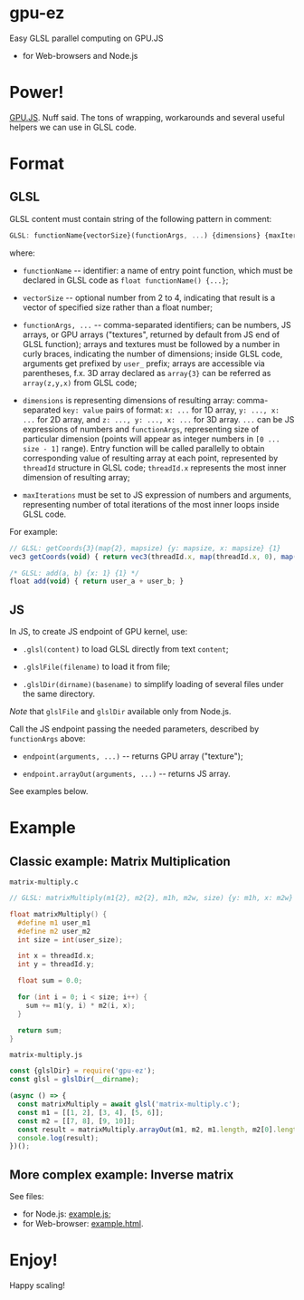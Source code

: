 # gpu-ez
Easy GLSL parallel computing on GPU.JS

- for Web-browsers and Node.js

# Power!

[GPU.JS](https://gpu.rocks/). Nuff said. The tons of wrapping,
workarounds and several useful helpers we can use in GLSL code.

# Format

## GLSL

GLSL content must contain string of the following pattern in comment:

```js
GLSL: functionName{vectorSize}(functionArgs, ...) {dimensions} {maxIterations}
```

where:

- `functionName` -- identifier: a name of entry point function,
which must be declared in GLSL code as `float functionName() {...}`;

- `vectorSize` -- optional number from 2 to 4, indicating that result
is a vector of specified size rather than a float number;

- `functionArgs, ...` -- comma-separated identifiers; can be numbers,
JS arrays, or GPU arrays ("textures", returned by default from
JS end of GLSL function); arrays and textures must be followed by a
number in curly braces, indicating the number of dimensions;
inside GLSL code, arguments get prefixed by `user_` prefix;
arrays are accessible via parentheses, f.x. 3D array declared as
`array{3}` can be referred as `array(z,y,x)` from GLSL code;

- `dimensions` is representing dimensions of resulting array:
comma-separated `key: value` pairs of format: `x: ...` for 1D array,
`y: ..., x: ...` for 2D array, and `z: ..., y: ..., x: ...` for
3D array. `...` can be JS expressions of numbers
and `functionArgs`, representing size of particular dimension (points
will appear as integer numbers in `[0 ... size - 1]` range).
Entry function will be called parallelly to obtain corresponding value
of resulting array at each point, represented by
`threadId` structure in GLSL code; `threadId.x` represents the most
inner dimension of resulting array;

- `maxIterations` must be set to JS expression of numbers and
arguments, representing number of total iterations of the most inner
loops inside GLSL code.

For example:

```js
// GLSL: getCoords{3}(map{2}, mapsize) {y: mapsize, x: mapsize} {1}
vec3 getCoords(void) { return vec3(threadId.x, map(threadId.x, 0), map(0, threadId.x)); }
```

```js
/* GLSL: add(a, b) {x: 1} {1} */
float add(void) { return user_a + user_b; }
```

## JS

In JS, to create JS endpoint of GPU kernel, use:

- `.glsl(content)` to load GLSL directly from text `content`;

- `.glslFile(filename)` to load it from file;

- `.glslDir(dirname)(basename)` to simplify loading of several files
under the same directory.

*Note* that `glslFile` and `glslDir` available only from Node.js.

Call the JS endpoint passing the needed parameters, described by
`functionArgs` above:

- `endpoint(arguments, ...)` -- returns GPU array ("texture");

- `endpoint.arrayOut(arguments, ...)` -- returns JS array.

See examples below.

# Example

## Classic example: Matrix Multiplication

`matrix-multiply.c`

```c
// GLSL: matrixMultiply(m1{2}, m2{2}, m1h, m2w, size) {y: m1h, x: m2w} {size}

float matrixMultiply() {
  #define m1 user_m1
  #define m2 user_m2
  int size = int(user_size);

  int x = threadId.x;
  int y = threadId.y;

  float sum = 0.0;

  for (int i = 0; i < size; i++) {
    sum += m1(y, i) * m2(i, x);
  }

  return sum;
}
```

`matrix-multiply.js`
```js
const {glslDir} = require('gpu-ez');
const glsl = glslDir(__dirname);

(async () => {
  const matrixMultiply = await glsl('matrix-multiply.c');
  const m1 = [[1, 2], [3, 4], [5, 6]];
  const m2 = [[7, 8], [9, 10]];
  const result = matrixMultiply.arrayOut(m1, m2, m1.length, m2[0].length, m2.length);
  console.log(result);
})();
```

## More complex example: Inverse matrix

See files:

- for Node.js: [example.js](https://github.com/tarquas/gpu-ez/blob/master/example.js);
- for Web-browser: [example.html](https://github.com/tarquas/gpu-ez/blob/master/example.html).

# Enjoy!

Happy scaling!
